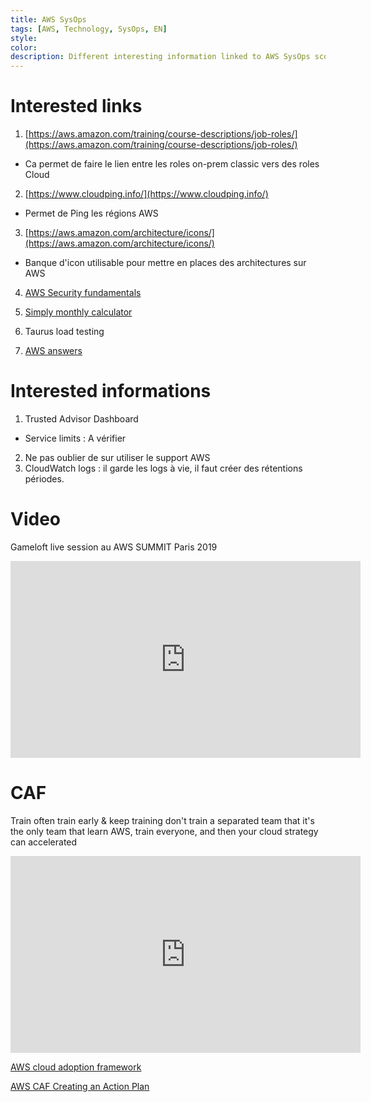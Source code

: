 ```yaml
---
title: AWS SysOps 
tags: [AWS, Technology, SysOps, EN]
style: 
color: 
description: Different interesting information linked to AWS SysOps scope.
---
```


# Interested links

 1. [https://aws.amazon.com/training/course-descriptions/job-roles/](https://aws.amazon.com/training/course-descriptions/job-roles/)
			
 - Ca permet de faire le lien entre les roles on-prem classic vers des roles Cloud 
 2. [https://www.cloudping.info/](https://www.cloudping.info/)
 - Permet de Ping les régions AWS 
 3. [https://aws.amazon.com/architecture/icons/](https://aws.amazon.com/architecture/icons/)
 -  Banque d'icon utilisable pour mettre en places des architectures sur AWS

 4.  [AWS Security fundamentals](https://aws.amazon.com/training/course-descriptions/security-fundamentals/)

 5. [Simply monthly calculator](https://calculator.s3.amazonaws.com/index.html)

 6. Taurus load testing

 7.  [AWS answers](https://aws.amazon.com/answers/)


# Interested informations

 1. Trusted Advisor Dashboard
 - Service limits : A vérifier 
 
 2. Ne pas oublier de sur utiliser le support AWS
 3. CloudWatch logs : il garde les logs à vie, il faut créer des rétentions périodes.


# Video
Gameloft live session au AWS SUMMIT Paris 2019

<iframe width="560" height="315" src="https://www.youtube.com/embed/oEdv3nqabD0" frameborder="0" allow="accelerometer; autoplay; encrypted-media; gyroscope; picture-in-picture" allowfullscreen></iframe>

# CAF

Train often train early & keep training
don't train a separated team that it's the only team that learn AWS, train everyone, and then your cloud strategy can accelerated

<iframe width="560" height="315" src="https://www.youtube.com/embed/CcspJkc7zqg" frameborder="0" allow="accelerometer; autoplay; encrypted-media; gyroscope; picture-in-picture" allowfullscreen></iframe>

[AWS cloud adoption framework](https://d1.awsstatic.com/whitepapers/aws_cloud_adoption_framework.pdf)

[AWS CAF Creating an Action Plan](https://d1.awsstatic.com/professional-services/caf/AWS_CAF_Creating_an_Action_Plan_Nov2017.pdf)









